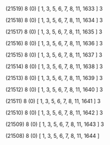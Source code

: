 (21519) 8 (0) [ 1, 3, 5, 6, 7, 8, 11, 1633 ] 3 


(21518) 8 (0) [ 1, 3, 5, 6, 7, 8, 11, 1634 ] 3 


(21517) 8 (0) [ 1, 3, 5, 6, 7, 8, 11, 1635 ] 3 


(21516) 8 (0) [ 1, 3, 5, 6, 7, 8, 11, 1636 ] 3 


(21515) 8 (0) [ 1, 3, 5, 6, 7, 8, 11, 1637 ] 3 


(21514) 8 (0) [ 1, 3, 5, 6, 7, 8, 11, 1638 ] 3 


(21513) 8 (0) [ 1, 3, 5, 6, 7, 8, 11, 1639 ] 3 


(21512) 8 (0) [ 1, 3, 5, 6, 7, 8, 11, 1640 ] 3 


(21511) 8 (0) [ 1, 3, 5, 6, 7, 8, 11, 1641 ] 3 


(21510) 8 (0) [ 1, 3, 5, 6, 7, 8, 11, 1642 ] 3 


(21509) 8 (0) [ 1, 3, 5, 6, 7, 8, 11, 1643 ] 3 


(21508) 8 (0) [ 1, 3, 5, 6, 7, 8, 11, 1644 ]  

